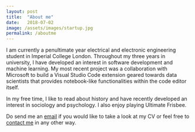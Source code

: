 ```yaml
---
layout: post
title:  "About me"
date:   2018-07-02 
image: /assets/images/startup.jpg
permalink: /aboutme
---
```

I am currently a penultimate year electrical and electronic engineering student in Imperial College London. Throughout my three years in university, I have developed an interest in software development and machine learning. My most recent project was a collaboration with Microsoft to build a Visual Studio Code extension geared towards data scientists that provides notebook-like functionalities within the code editor itself. 

In my free time, I like to read about history and have recently developed an interest in sociology and psychology. I also enjoy playing Ultimate Frisbee.

Do send me an [email](mailto:{{site.email}}) if you would like to take a look at my CV or feel free to [contact me]({{site.url}}#contact) in any other way.